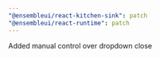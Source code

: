 ```yaml
---
"@ensembleui/react-kitchen-sink": patch
"@ensembleui/react-runtime": patch
---
```


Added manual control over dropdown close
